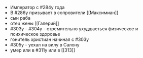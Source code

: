 * Император с #284y года
* В #286y призывает в сопровители [[Максимиан]]
* сын раба
* отец жены [[Галерий]]
* #303y - #304y - стремительно ухудшаеться физическое и психическое здоровье
* гонитель христиан начиная с #303y 
* #305y - уехал на вилу в Салону
* умер или в #311y или в [[313]]